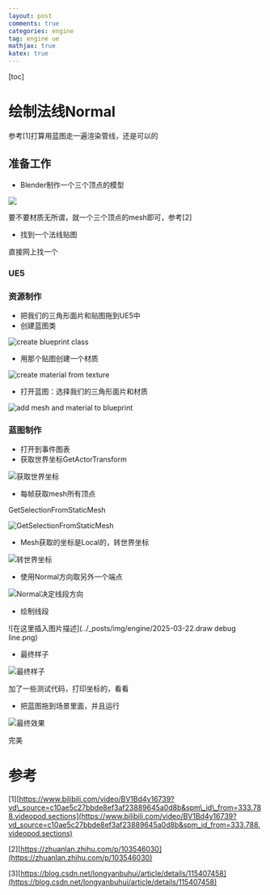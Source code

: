 ```yaml
---
layout: post
comments: true
categories: engine
tag: engine ue
mathjax: true
katex: true
---
```

[toc]

# 绘制法线Normal
参考\[1\]打算用蓝图走一遍渲染管线，还是可以的





## 准备工作
* Blender制作一个三个顶点的模型

![](https://github.com/pkxpp/pkxpp.github.io/blob/master/_posts/img/engine/2025-03-22.triangle_blender.png?raw=true)

要不要材质无所谓，就一个三个顶点的mesh即可，参考\[2\]


* 找到一个法线贴图

直接网上找一个

### UE5


### 资源制作
* 把我们的三角形面片和贴图拖到UE5中 
* 创建蓝图类

![create blueprint class ](https://github.com/pkxpp/pkxpp.github.io/blob/master/_posts/img/engine/2025-03-22.create%20blueprint%20class.png?raw=true)

* 用那个贴图创建一个材质

![create material from texture](https://github.com/pkxpp/pkxpp.github.io/blob/master/_posts/img/engine/2025-03-22.create%20material%20using%20texture.png?raw=true)


* 打开蓝图：选择我们的三角形面片和材质

![add mesh and material to blueprint](https://github.com/pkxpp/pkxpp.github.io/blob/master/_posts/img/engine/2025-03-22.%20add%20mesh%20and%20material%20to%20blueprint.png?raw=true)

### 蓝图制作
* 打开到事件图表
* 获取世界坐标GetActorTransform

![获取世界坐标](https://github.com/pkxpp/pkxpp.github.io/blob/master/_posts/img/engine/2025-03-22.get%20world%20position.png?raw=true)

* 每帧获取mesh所有顶点

GetSelectionFromStaticMesh

![GetSelectionFromStaticMesh](https://github.com/pkxpp/pkxpp.github.io/blob/master/_posts/img/engine/2025-03-22.GetSelectionFromStaticMesh.png?raw=true)

* Mesh获取的坐标是Local的，转世界坐标

![转世界坐标](https://github.com/pkxpp/pkxpp.github.io/blob/master/_posts/img/engine/2025-03-22.local%202%20world.png?raw=true)


* 使用Normal方向取另外一个端点

![Normal决定线段方向](https://github.com/pkxpp/pkxpp.github.io/blob/master/_posts/img/engine/2025-03-22.line%20segment%20another%20point.png?raw=true)


* 绘制线段

![在这里插入图片描述](../_posts/img/engine/2025-03-22.draw debug line.png)

* 最终样子

![最终样子](https://github.com/pkxpp/pkxpp.github.io/blob/master/_posts/img/engine/2025-03-22.the%20full%20blueprint.png?raw=true)

加了一些测试代码，打印坐标的，看看

* 把蓝图拖到场景里面，并且运行

![最终效果](https://github.com/pkxpp/pkxpp.github.io/blob/master/_posts/img/engine/2025-03-22.draw%20normals.png?raw=true)

完美


# 参考
\[1\][https://www.bilibili.com/video/BV1Bd4y16739?vd\_source=c10ae5c27bbde8ef3af23889645a0d8b&spm\_id\_from=333.788.videopod.sections](https://www.bilibili.com/video/BV1Bd4y16739?vd_source=c10ae5c27bbde8ef3af23889645a0d8b&spm_id_from=333.788.videopod.sections)

\[2\][https://zhuanlan.zhihu.com/p/103546030](https://zhuanlan.zhihu.com/p/103546030)

\[3\][https://blog.csdn.net/longyanbuhui/article/details/115407458](https://blog.csdn.net/longyanbuhui/article/details/115407458)
